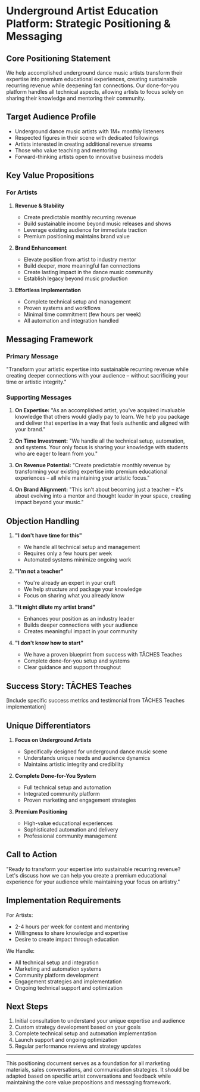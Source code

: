 # Underground Artist Education Platform: Strategic Positioning & Messaging

## Core Positioning Statement

We help accomplished underground dance music artists transform their expertise into premium educational experiences, creating sustainable recurring revenue while deepening fan connections. Our done-for-you platform handles all technical aspects, allowing artists to focus solely on sharing their knowledge and mentoring their community.

## Target Audience Profile

- Underground dance music artists with 1M+ monthly listeners
- Respected figures in their scene with dedicated followings
- Artists interested in creating additional revenue streams
- Those who value teaching and mentoring
- Forward-thinking artists open to innovative business models

## Key Value Propositions

### For Artists
1. **Revenue & Stability**
   - Create predictable monthly recurring revenue
   - Build sustainable income beyond music releases and shows
   - Leverage existing audience for immediate traction
   - Premium positioning maintains brand value

2. **Brand Enhancement**
   - Elevate position from artist to industry mentor
   - Build deeper, more meaningful fan connections
   - Create lasting impact in the dance music community
   - Establish legacy beyond music production

3. **Effortless Implementation**
   - Complete technical setup and management
   - Proven systems and workflows
   - Minimal time commitment (few hours per week)
   - All automation and integration handled

## Messaging Framework

### Primary Message
"Transform your artistic expertise into sustainable recurring revenue while creating deeper connections with your audience – without sacrificing your time or artistic integrity."

### Supporting Messages

1. **On Expertise:**
   "As an accomplished artist, you've acquired invaluable knowledge that others would gladly pay to learn. We help you package and deliver that expertise in a way that feels authentic and aligned with your brand."

2. **On Time Investment:**
   "We handle all the technical setup, automation, and systems. Your only focus is sharing your knowledge with students who are eager to learn from you."

3. **On Revenue Potential:**
   "Create predictable monthly revenue by transforming your existing expertise into premium educational experiences – all while maintaining your artistic focus."

4. **On Brand Alignment:**
   "This isn't about becoming just a teacher – it's about evolving into a mentor and thought leader in your space, creating impact beyond your music."

## Objection Handling

1. **"I don't have time for this"**
   - We handle all technical setup and management
   - Requires only a few hours per week
   - Automated systems minimize ongoing work

2. **"I'm not a teacher"**
   - You're already an expert in your craft
   - We help structure and package your knowledge
   - Focus on sharing what you already know

3. **"It might dilute my artist brand"**
   - Enhances your position as an industry leader
   - Builds deeper connections with your audience
   - Creates meaningful impact in your community

4. **"I don't know how to start"**
   - We have a proven blueprint from success with TÂCHES Teaches
   - Complete done-for-you setup and systems
   - Clear guidance and support throughout

## Success Story: TÂCHES Teaches
[Include specific success metrics and testimonial from TÂCHES Teaches implementation]

## Unique Differentiators

1. **Focus on Underground Artists**
   - Specifically designed for underground dance music scene
   - Understands unique needs and audience dynamics
   - Maintains artistic integrity and credibility

2. **Complete Done-for-You System**
   - Full technical setup and automation
   - Integrated community platform
   - Proven marketing and engagement strategies

3. **Premium Positioning**
   - High-value educational experiences
   - Sophisticated automation and delivery
   - Professional community management

## Call to Action

"Ready to transform your expertise into sustainable recurring revenue? Let's discuss how we can help you create a premium educational experience for your audience while maintaining your focus on artistry."

## Implementation Requirements

For Artists:
- 2-4 hours per week for content and mentoring
- Willingness to share knowledge and expertise
- Desire to create impact through education

We Handle:
- All technical setup and integration
- Marketing and automation systems
- Community platform development
- Engagement strategies and implementation
- Ongoing technical support and optimization

## Next Steps

1. Initial consultation to understand your unique expertise and audience
2. Custom strategy development based on your goals
3. Complete technical setup and automation implementation
4. Launch support and ongoing optimization
5. Regular performance reviews and strategy updates

---

This positioning document serves as a foundation for all marketing materials, sales conversations, and communication strategies. It should be adapted based on specific artist conversations and feedback while maintaining the core value propositions and messaging framework.